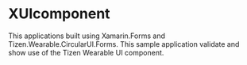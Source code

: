 # XUIcomponent
This applications built using Xamarin.Forms and Tizen.Wearable.CircularUI.Forms.
This sample application validate and show use of the Tizen Wearable UI component.

